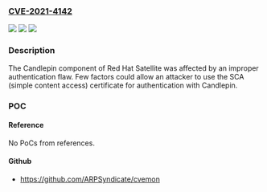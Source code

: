 ### [CVE-2021-4142](https://cve.mitre.org/cgi-bin/cvename.cgi?name=CVE-2021-4142)
![](https://img.shields.io/static/v1?label=Product&message=candlepin&color=blue)
![](https://img.shields.io/static/v1?label=Version&message=n%2Fa&color=blue)
![](https://img.shields.io/static/v1?label=Vulnerability&message=CWE-639%20-%20Authorization%20Bypass%20Through%20User-Controlled%20Key%20-%3E%20CWE-287%20-%20Improper%20Authentication&color=brighgreen)

### Description

The Candlepin component of Red Hat Satellite was affected by an improper authentication flaw. Few factors could allow an attacker to use the SCA (simple content access) certificate for authentication with Candlepin.

### POC

#### Reference
No PoCs from references.

#### Github
- https://github.com/ARPSyndicate/cvemon

